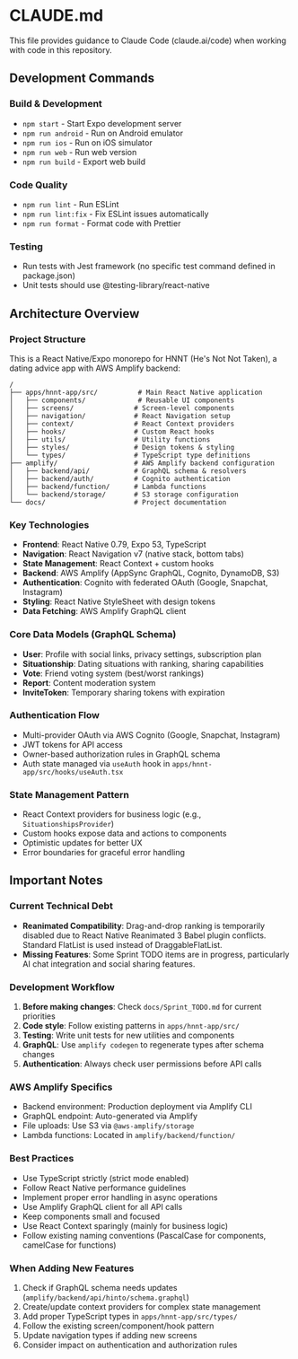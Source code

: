 # CLAUDE.md

This file provides guidance to Claude Code (claude.ai/code) when working with code in this repository.

## Development Commands

### Build & Development
- `npm start` - Start Expo development server
- `npm run android` - Run on Android emulator
- `npm run ios` - Run on iOS simulator  
- `npm run web` - Run web version
- `npm run build` - Export web build

### Code Quality
- `npm run lint` - Run ESLint
- `npm run lint:fix` - Fix ESLint issues automatically
- `npm run format` - Format code with Prettier

### Testing
- Run tests with Jest framework (no specific test command defined in package.json)
- Unit tests should use @testing-library/react-native

## Architecture Overview

### Project Structure
This is a React Native/Expo monorepo for HNNT (He's Not Not Taken), a dating advice app with AWS Amplify backend:

```
/
├── apps/hnnt-app/src/          # Main React Native application
│   ├── components/             # Reusable UI components
│   ├── screens/               # Screen-level components
│   ├── navigation/            # React Navigation setup
│   ├── context/               # React Context providers
│   ├── hooks/                 # Custom React hooks
│   ├── utils/                 # Utility functions
│   ├── styles/                # Design tokens & styling
│   └── types/                 # TypeScript type definitions
├── amplify/                   # AWS Amplify backend configuration
│   ├── backend/api/           # GraphQL schema & resolvers
│   ├── backend/auth/          # Cognito authentication
│   ├── backend/function/      # Lambda functions
│   └── backend/storage/       # S3 storage configuration
└── docs/                      # Project documentation
```

### Key Technologies
- **Frontend**: React Native 0.79, Expo 53, TypeScript
- **Navigation**: React Navigation v7 (native stack, bottom tabs)
- **State Management**: React Context + custom hooks
- **Backend**: AWS Amplify (AppSync GraphQL, Cognito, DynamoDB, S3)
- **Authentication**: Cognito with federated OAuth (Google, Snapchat, Instagram)
- **Styling**: React Native StyleSheet with design tokens
- **Data Fetching**: AWS Amplify GraphQL client

### Core Data Models (GraphQL Schema)
- **User**: Profile with social links, privacy settings, subscription plan
- **Situationship**: Dating situations with ranking, sharing capabilities
- **Vote**: Friend voting system (best/worst rankings)
- **Report**: Content moderation system
- **InviteToken**: Temporary sharing tokens with expiration

### Authentication Flow
- Multi-provider OAuth via AWS Cognito (Google, Snapchat, Instagram)
- JWT tokens for API access
- Owner-based authorization rules in GraphQL schema
- Auth state managed via `useAuth` hook in `apps/hnnt-app/src/hooks/useAuth.tsx`

### State Management Pattern
- React Context providers for business logic (e.g., `SituationshipsProvider`)
- Custom hooks expose data and actions to components
- Optimistic updates for better UX
- Error boundaries for graceful error handling

## Important Notes

### Current Technical Debt
- **Reanimated Compatibility**: Drag-and-drop ranking is temporarily disabled due to React Native Reanimated 3 Babel plugin conflicts. Standard FlatList is used instead of DraggableFlatList.
- **Missing Features**: Some Sprint TODO items are in progress, particularly AI chat integration and social sharing features.

### Development Workflow
1. **Before making changes**: Check `docs/Sprint_TODO.md` for current priorities
2. **Code style**: Follow existing patterns in `apps/hnnt-app/src/`
3. **Testing**: Write unit tests for new utilities and components
4. **GraphQL**: Use `amplify codegen` to regenerate types after schema changes
5. **Authentication**: Always check user permissions before API calls

### AWS Amplify Specifics
- Backend environment: Production deployment via Amplify CLI
- GraphQL endpoint: Auto-generated via Amplify
- File uploads: Use S3 via `@aws-amplify/storage`
- Lambda functions: Located in `amplify/backend/function/`

### Best Practices
- Use TypeScript strictly (strict mode enabled)
- Follow React Native performance guidelines
- Implement proper error handling in async operations
- Use Amplify GraphQL client for all API calls
- Keep components small and focused
- Use React Context sparingly (mainly for business logic)
- Follow existing naming conventions (PascalCase for components, camelCase for functions)

### When Adding New Features
1. Check if GraphQL schema needs updates (`amplify/backend/api/hinto/schema.graphql`)
2. Create/update context providers for complex state management
3. Add proper TypeScript types in `apps/hnnt-app/src/types/`
4. Follow the existing screen/component/hook pattern
5. Update navigation types if adding new screens
6. Consider impact on authentication and authorization rules